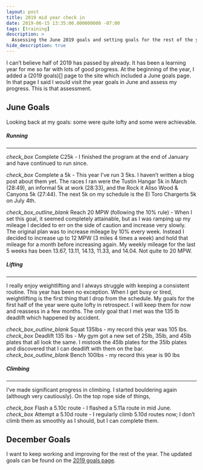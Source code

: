 ```yaml
---
layout: post
title: 2019 mid year check in
date: 2019-06-15 13:35:00.000000000 -07:00
tags: [training]
description: >
  Assessing the June 2019 goals and setting goals for the rest of the year.
hide_description: true
---
```


I can’t believe half of 2019 has passed by already. It has been a learning year for me so far with lots of good progress. At the beginning of the year, I added a (2019 goals)[] page to the site which included a June goals page. In that page I said I would visit the year goals in June and assess my progress. This is that assessment.

## June Goals

Looking back at my goals: some were quite lofty and some were achievable.

##### Running
------
<i class="material-icons md-18 inline">check_box</i> Complete C25k - I finished the program at the end of January and have continued to run since.

<i class="material-icons md-18 inline">check_box</i> Complete a 5k - This year I’ve run 3 5ks. I haven’t written a blog post about them yet. The races I ran were the Tustin Hangar 5k in March (28:49), an informal 5k at work (28:33), and the Rock it Aliso Wood & Canyons 5k (27:44). The next 5k on my schedule is the El Toro Chargerts 5k on July 4th.

<i class="material-icons md-18 inline">check_box_outline_blank</i> Reach 20 MPW (following the 10% rule) - When I set this goal, it seemed completely attainable, but as I was ramping up my mileage I decided to err on the side of caution and increase very slowly. The original plan was to increase mileage by 10% every week. Instead I decided to increase up to 12 MPW (3 miles 4 times a week) and hold that mileage for a month before increasing again. My weekly mileage for the last 5 weeks has been  13.67, 13.11, 14.13, 11.33, and 14.04. Not quite to 20 MPW.

##### Lifting
------
I really enjoy weightlifting and I always struggle with keeping a consistent routine. This year has been no exception. When I get busy or tired, weightlifting is the first thing that I drop from the schedule. My goals for the first half of the year were quite lofty in retrospect. I will keep them for now and reassess in a few months. The only goal that I met was the 135 lb deadlift which happened by accident.

<i class="material-icons md-18 inline">check_box_outline_blank</i> Squat 135lbs - my record this year was 105 lbs.
<i class="material-icons md-18 inline">check_box</i> Deadlift 135 lbs - My gym got a new set of 25lb, 35lb, and 45lb plates that all look the same. I mistook the 45lb plates for the 35lb plates and discovered that I can deadlift with them on the bar.
<i class="material-icons md-18 inline">check_box_outline_blank</i> Bench 100lbs - my record this year is 90 lbs

##### Climbing
------
I’ve made significant progress in climbing. I started bouldering again (although very cautiously). On the top rope side of things,

<i class="material-icons md-18 inline">check_box</i> Flash a 5.10c route - I flashed a 5.11a route in mid June.
<i class="material-icons md-18 inline">check_box</i> Attempt a 5.10d route -  I regularly climb 5.10d routes now; I don’t climb them as smoothly as I should, but I can complete them.


## December Goals

I want to keep working and improving for the rest of the year. The updated goals can be found on the [2019 goals page](/goals/).
